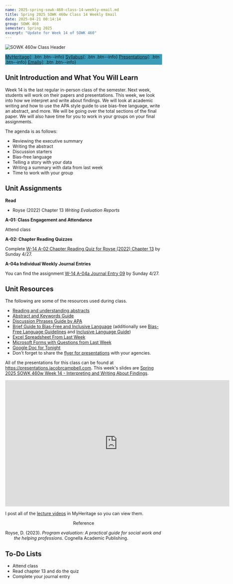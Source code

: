 ```yaml
---
name: 2025-spring-sowk-460-class-14-weekly-email.md
title: Spring 2025 SOWK 460w Class 14 Weekly Email
date: 2025-04-21 00:14:14
group: SOWK 460
semester: Spring 2025
excerpt: "Update for Week 14 of SOWK 460"
---
```


![SOWK 460w Class Header](https://jacobrcampbell.com/assets/media/2024-01-19-sowk-460w-email-header-image.jpg)

<div style="background-color: #3b9cba; width: 100%;" markdown="1">

[MyHeritage](https://myheritage.heritage.edu/ICS/Academics/SOWK/SOWK_460W/2425_SP-SOWK_460W-1/){: .btn .btn--info}
[Syllabus](https://jacobrcampbell.com/assets/media/2025-spring-sowk-460w-1-course-syllabus-campbell.pdf){: .btn .btn--info}
[Presentations](https://presentations.jacobrcampbell.com){: .btn .btn--info}
[Emails](https://jacobrcampbell.com/communications/){: .btn .btn--info}

</div>


## Unit Introduction and What You Will Learn

Week 14 is the last regular in-person class of the semester. Next week, students will work on their papers and presentations. This week, we look into how we interpret and write about findings. We will look at academic writing and how to use the APA style guide to use bias-free language, write an abstract, and more. We will be going over the total sections of the final paper. We will also have time for you to work in your groups on your final assignments.

The agenda is as follows:

- Reviewing the executive summary
- Writing the abstract
- Discussion starters
- Bias-free language
- Telling a story with your data
- Writing a summary with data from last week
- Time to work with your group

## Unit Assignments

**Read**

- Royse (2022) Chapter 13 _Writing Evaluation Reports_

**A-01: Class Engagement and Attendance**

Attend class

**A-02: Chapter Reading Quizzes**

Complete [W-14 A-02 Chapter Reading Quiz for Royse (2022) Chapter 13](https://myheritage.heritage.edu/ICS/Academics/SOWK/SOWK_460W/2425_SP-SOWK_460W-1/Assignments.jnz?portlet=Coursework&screen=AssignmentDetailView&screenType=change&id=d4b1e94a-6021-4e9c-8ad7-4cf0f25c0a84) by Sunday 4/27.


**A-04a Individual Weekly Journal Entries**

You can find the assignment [W-14 A-04a Journal Entry 09](https://myheritage.heritage.edu/ICS/Academics/SOWK/SOWK_460W/2425_SP-SOWK_460W-1/Assignments.jnz?portlet=Coursework&screen=AssignmentDetailView&screenType=change&id=5237cede-9d89-4df3-bfc1-ed4d762bf535) by Sunday 4/27.

## Unit Resources

The following are some of the resources used during class.

- [Reading and understanding abstracts](https://apastyle.apa.org/instructional-aids/reading-abstracts.pdf)
- [Abstract and Keywords Guide](https://apastyle.apa.org/instructional-aids/abstract-keywords-guide.pdf)
- [Discussion Phrases Guide by APA](https://apastyle.apa.org/instructional-aids/discussion-phrases-guide.pdf)
- [Brief Guide to Bias-Free and Inclusive Language](https://apastyle.apa.org/instructional-aids/inclusive-language.pdf) (additionally see [Bias-Free Language Guidelines](https://apastyle.apa.org/style-grammar-guidelines/bias-free-language) and [Inclusive Language Guide](https://www.apa.org/about/apa/equity-diversity-inclusion/language-guide.pdf))
- [Excel Spreadsheet From Last Week](https://heritageuniv-my.sharepoint.com/:x:/g/personal/campbell_j_heritage_edu/EcbmXeMW7w5BpKlsQTbyZQ8BycNbZ-m_tq2II5R8hc4C5A?e=cGHKGt)
- [Microsoft Forms with Questions from Last Week](https://forms.office.com/r/HtMrBvWWRR)
- [Google Doc for Tonight](https://docs.google.com/document/d/1Fh4yhxgwQeExL-oMxngfhYk_xsp9oeEEqp9R1tEXY3g/edit?usp=sharing)
- Don't forget to share the [flyer for presentations](https://myheritage.heritage.edu/ICS/Portlets/ICS/Handoutportlet/viewhandler.ashx?handout_id=1aee283c-d746-4612-9296-822d35533520) with your agencies.

All of the presentations for this class can be found at <https://presentations.jacobrcampbell.com>. This week's slides are [Spring 2025 SOWK 460w Week 14 - Interpreting and Writing About Findings](https://presentations.jacobrcampbell.com/Wp28xw).

<iframe src="https://presentations.jacobrcampbell.com/Wp28xw/embed" height="405" width="720" style="border: none;"></iframe>

I post all of the [lecture videos](https://myheritage.heritage.edu/ICS/Academics/SOWK/SOWK_460W/2425_SP-SOWK_460W-1/Lecture_Videos.jnz) in MyHeritage so you can view them. 

<div style="text-align: center" markdown="1">
Reference
</div>
<div style="margin: 0 0 0 2em; text-indent: -2em;" markdown="1">

Royse, D. (2023). _Program evaluation: A practical guide for social work and the helping professions_. Cognella Academic Publishing. 

</div>

## To-Do Lists

- Attend class
- Read chapter 13 and do the quiz
- Complete your journal entry

